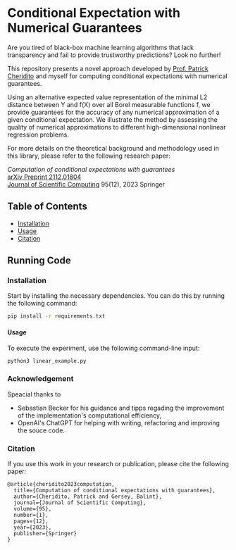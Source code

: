 # Conditional Expectation with Numerical Guarantees

Are you tired of black-box machine learning algorithms that lack transparency and fail to provide trustworthy predictions? Look no further!

This repository presents a novel approach developed by [Prof. Patrick Cheridito](https://people.math.ethz.ch/~patrickc/) and myself for computing conditional expectations with numerical guarantees.

Using an alternative expected value representation of the minimal L2 distance between Y and f(X) over all Borel measurable functions f, we provide guarantees for the accuracy of any numerical approximation of a given conditional expectation. We illustrate the method by assessing the quality of numerical approximations to different high-dimensional nonlinear regression problems.


For more details on the theoretical background and methodology used in this library, please refer to the following research paper:

<em>Computation of conditional expectations with guarantees</em><br>
<a href="https://arxiv.org/abs/2112.01804">arXiv Preprint 2112.01804</a><br>
<a href="https://link.springer.com/article/10.1007/s10915-023-02130-8">Journal of Scientific Computing</a>
95(12), 2023 Springer

## Table of Contents

- [Installation](#installation)
- [Usage](#usage)
- [Citation](#citation)

## Running Code

### Installation

Start by installing the necessary dependencies. You can do this by running the following command:

```bash
pip install -r requirements.txt
```


#### Usage

To execute the experiment, use the following command-line input:

```bash
python3 linear_example.py
```

### Acknowledgement

Speacial thanks to 

- Sebastian Becker for his guidance and tipps regading the improvement of the implementation's computational efficiency,
- OpenAI's ChatGPT for helping with writing, refactoring and improving the souce code. 


### Citation

If you use this work in your research or publication, please cite the following paper:

```commandline
@article{cheridito2023computation,
  title={Computation of conditional expectations with guarantees},
  author={Cheridito, Patrick and Gersey, Balint},
  journal={Journal of Scientific Computing},
  volume={95},
  number={1},
  pages={12},
  year={2023},
  publisher={Springer}
}
```
